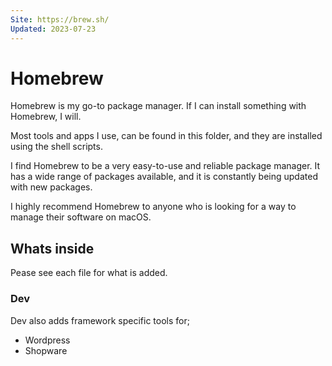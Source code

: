 ```yaml
---
Site: https://brew.sh/
Updated: 2023-07-23
---
```


# Homebrew

Homebrew is my go-to package manager. If I can install something with Homebrew, I will.

Most tools and apps I use, can be found in this folder, and they are installed using the shell scripts.

I find Homebrew to be a very easy-to-use and reliable package manager. It has a wide range of packages available, and it is constantly being updated with new packages.

I highly recommend Homebrew to anyone who is looking for a way to manage their software on macOS.

## Whats inside

Pease see each file for what is added.

### Dev

Dev also adds framework specific tools for;

- Wordpress
- Shopware